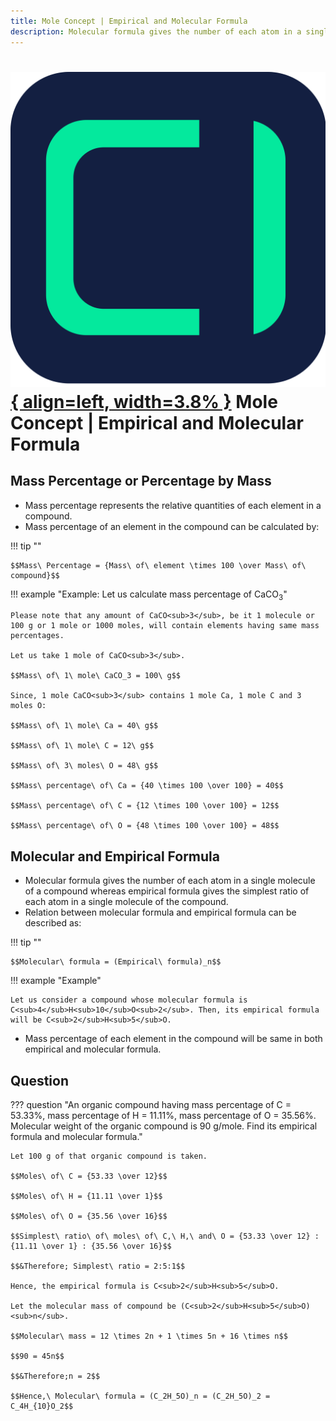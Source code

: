 ```yaml
---
title: Mole Concept | Empirical and Molecular Formula
description: Molecular formula gives the number of each atom in a single molecule of a compound whereas empirical formula gives the simplest ratio of each atom in a single molecule of the compound.
---
```


# [![ChemistryEdu Logo](../../images/favicon.svg){ align=left, width=3.8% }](../../index.md)  Mole Concept | Empirical and Molecular Formula

## Mass Percentage or Percentage by Mass

* Mass percentage represents the relative quantities of each element in a compound.
* Mass percentage of an element in the compound can be calculated by:

!!! tip ""

    $$Mass\ Percentage = {Mass\ of\ element \times 100 \over Mass\ of\ compound}$$

!!! example "Example: Let us calculate mass percentage of CaCO<sub>3</sub>"

    Please note that any amount of CaCO<sub>3</sub>, be it 1 molecule or 100 g or 1 mole or 1000 moles, will contain elements having same mass percentages.

    Let us take 1 mole of CaCO<sub>3</sub>.

    $$Mass\ of\ 1\ mole\ CaCO_3 = 100\ g$$

    Since, 1 mole CaCO<sub>3</sub> contains 1 mole Ca, 1 mole C and 3 moles O:

    $$Mass\ of\ 1\ mole\ Ca = 40\ g$$

    $$Mass\ of\ 1\ mole\ C = 12\ g$$

    $$Mass\ of\ 3\ moles\ O = 48\ g$$

    $$Mass\ percentage\ of\ Ca = {40 \times 100 \over 100} = 40$$

    $$Mass\ percentage\ of\ C = {12 \times 100 \over 100} = 12$$

    $$Mass\ percentage\ of\ O = {48 \times 100 \over 100} = 48$$

## Molecular and Empirical Formula

* Molecular formula gives the number of each atom in a single molecule of a compound whereas empirical formula gives the simplest ratio of each atom in a single molecule of the compound.
* Relation between molecular formula and empirical formula can be described as:

!!! tip ""

    $$Molecular\ formula = (Empirical\ formula)_n$$

!!! example "Example"

    Let us consider a compound whose molecular formula is C<sub>4</sub>H<sub>10</sub>O<sub>2</sub>. Then, its empirical formula will be C<sub>2</sub>H<sub>5</sub>O.

* Mass percentage of each element in the compound will be same in both empirical and molecular formula.

## Question

??? question "An organic compound having mass percentage of C = 53.33%, mass percentage of H = 11.11%, mass percentage of O = 35.56%. Molecular weight of the organic compound is 90 g/mole. Find its empirical formula and molecular formula."

    Let 100 g of that organic compound is taken.

    $$Moles\ of\ C = {53.33 \over 12}$$

    $$Moles\ of\ H = {11.11 \over 1}$$

    $$Moles\ of\ O = {35.56 \over 16}$$

    $$Simplest\ ratio\ of\ moles\ of\ C,\ H,\ and\ O = {53.33 \over 12} : {11.11 \over 1} : {35.56 \over 16}$$

    $$&Therefore; Simplest\ ratio = 2:5:1$$

    Hence, the empirical formula is C<sub>2</sub>H<sub>5</sub>O.

    Let the molecular mass of compound be (C<sub>2</sub>H<sub>5</sub>O)<sub>n</sub>.

    $$Molecular\ mass = 12 \times 2n + 1 \times 5n + 16 \times n$$

    $$90 = 45n$$

    $$&Therefore;n = 2$$

    $$Hence,\ Molecular\ formula = (C_2H_5O)_n = (C_2H_5O)_2 = C_4H_{10}O_2$$
